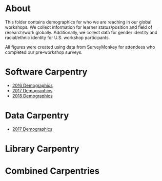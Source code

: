# About
This folder contains demographics for who we are reaching in our global workshops. We collect information for learner status/position and field of research/work globally. Additionally, we collect data for gender identity and racial/ethnic identity for U.S. workshop participants.

All figures were created using data from SurveyMonkey for attendees who completed our pre-workshop surveys.

# Software Carpentry
+ [2016 Demographics](https://carpentries.github.io/equity-and-inclusion/code/swc-2016-demographics.html)
+ [2017 Demographics](https://carpentries.github.io/equity-and-inclusion/code/swc-2017-demographics.html)
+ [2018 Demographics](https://carpentries.github.io/equity-and-inclusion/code/swc-2018-demographics.html)

# Data Carpentry
+ [2017 Demographics](https://carpentries.github.io/equity-and-inclusion/code/dc-2017-demographics.html)

# Library Carpentry

# Combined Carpentries
